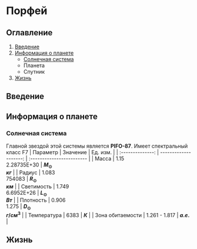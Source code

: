 # Порфей

## Оглавление

1. [Введение](#введение)
2. [Информация о планете](#информация-о-планете)
   - [Солнечная система](#солнечная-система)
   - Планета
   - Спутник
3. [Жизнь](#жизнь)

## Введение

## Информация о планете

### Солнечная система

Главной звездой этой системы является **PIFO-87**. Имеет спектральный класс F7
|     Параметр     |              Значение | Ед. изм.                  |
| :--------------: | --------------------: | :------------------------ |
|      Масса       | 1.15 <br> 2.28735E+30 | **$M_\odot$<br>$кг$**     |
|      Радиус      |     1.083 <br> 754083 | **$R_\odot$<br>$км$**     |
|    Светимость    | 1.749 <br> 6.6952E+26 | **$L_\odot$<br>$Вт$**     |
|    Плотность     |      0.906 <br> 1.275 | **$D_\odot$<br>$г/см^3$** |
|   Температура    |                  6383 | **$К$**                   |
| Зона обитаемости |         1.261 - 1.817 | **$а.е.$**                |

## Жизнь